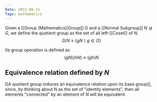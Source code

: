 ```yaml
---
Date: 2021-08-15
Tags: mathematics 
---
```

Given a [[Group (Mathematics)|Group]] $G$ and a [[Normal Subgroup]] $N \trianglelefteq G$, we define the quotient group as the set of all left-[[Coset]] of $N$.
$$
G/N \equiv \{gN \mid g \in G\}
$$

Its group operation is defined as
$$
(gN)(hN) \equiv (gh)N
$$

## Equivalence relation defined by $N$
[[A quotient group induces an equivalence relation upon its base group]], since, by thinking about $N$ as the set of "identity elements", then all elements "connected" by an element of $N$ will be equivalent.
